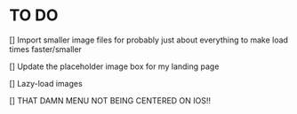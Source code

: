 # TO DO

[] Import smaller image files for probably just about everything to make load times faster/smaller

[] Update the placeholder image box for my landing page

[] Lazy-load images

[] THAT DAMN MENU NOT BEING CENTERED ON IOS!!